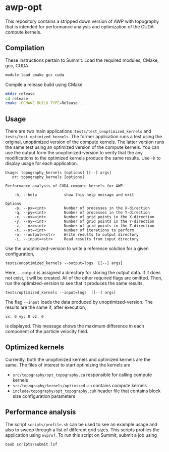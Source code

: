 # awp-opt
This repository contains a stripped down version of AWP with topography that is
intended for performance analysis and optimization of the CUDA compute kernels.

## Compilation
These instructions pertain to Summit. Load the required modules, CMake, gcc, CUDA
```bash
module load cmake gcc cuda
```
Compile a release build using CMake
```bash
mkdir release
cd release
cmake -DCMAKE_BUILD_TYPE=Release ..

```

## Usage
There are two main applications :`tests/test_unoptimized_kernels` and
`tests/test_optimized_kernels`. The former application runs a test using the
original, unoptimized version of the compute kernels. The latter version runs
the same test using an optimized version of the compute kernels. You can use the
output form the unoptimized-version to verify that the any modifications to the
optimized kernels produce the same results. 
Use `-h` to display usage for each application.
```
Usage: topography_kernels [options] [[--] args]
   or: topography_kernels [options]

Performance analysis of CUDA compute kernels for AWP.

    -h, --help            show this help message and exit

Options
    -p, --px=<int>        Number of processes in the X-direction
    -q, --py=<int>        Number of processes in the Y-direction
    -x, --nx=<int>        Number of grid points in the X-direction
    -y, --ny=<int>        Number of grid points in the Y-direction
    -z, --nz=<int>        Number of grid points in the Z-direction
    -t, --nt=<int>        Number of iterations to perform
    -o, --output=<str>    Write results to output directory
    -i, --input=<str>     Read results from input directory
```

Use the unoptimized-version to write a reference solution for a given
configuration, 
```
tests/unoptimized_kernels --output=logs  [[--] args]
```
Here, `--output` is assigned a directory for storing the output data. If it does
not exist, it will be created. All of the other required flags are omitted.
Then, run the optimized-version to see that it produces the same results, 
```
tests/optimized_kernels --input=logs  [[--] args]
```
The flag `--input` loads the data produced by unoptimized-version.
The results are the same if, after execution,
```
vx: 0 vy: 0 vz: 0
```
is displayed. This message shows the maximum difference in each component of the particle
velocity field.

## Optimized kernels

Currently, both the unoptimized kernels and optimized kernels are the same. The
files of interest to start optimizing the kernels are 
* `src/topography/opt_topography.cu` responsible for calling compute kernels
* `src/topography/kernels/optimized.cu` contains compute kernels
* `include/topography/opt_topography.cuh` header file that contains block size
  configuration parameters


## Performance analysis
The script `scripts/profile.sh` can be used to see an example usage and also to
sweep through a list of different grid sizes. This scripts profiles the
application using `nvprof`. To run this script on Summit, submit a job using
```
bsub scripts/submit.lsf
```




